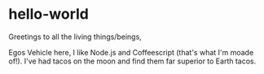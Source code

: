 # hello-world

Greetings to all the living things/beings,

Egos Vehicle here, I like Node.js and Coffeescript (that's what I'm moade of!).
I've had tacos on the moon and find them far superior to Earth tacos.
